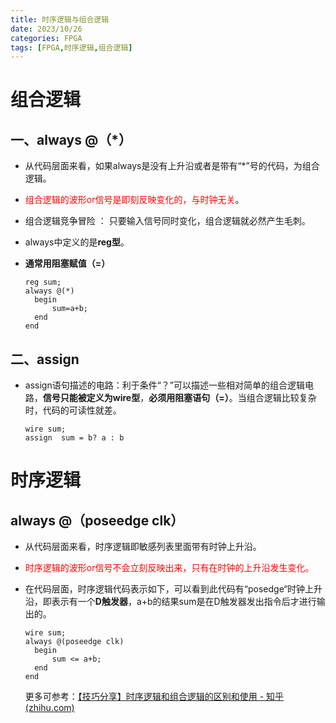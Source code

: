 ```yaml
---
title: 时序逻辑与组合逻辑
date: 2023/10/26
categories: FPGA
tags: [FPGA,时序逻辑,组合逻辑]
---
```


<!-- toc -->

<!-- more -->





# 组合逻辑

## 一、always @（*）

- 从代码层面来看，如果always是没有上升沿或者是带有“*”号的代码，为组合逻辑。

- <font color='red'>组合逻辑的波形or信号是即刻反映变化的，与时钟无关</font>。

- 组合逻辑竞争冒险 ： 只要输入信号同时变化，组合逻辑就必然产生毛刺。

- always中定义的是**reg型**。

- **通常用阻塞赋值（=）**

  ```
  reg sum;
  always @(*)
  	begin
      	sum=a+b;
  	end
  end
  
  ```

## 二、assign

- assign语句描述的电路：利于条件“？”可以描述一些相对简单的组合逻辑电路，**信号只能被定义为wire型**，**必须用阻塞语句（=）**。当组合逻辑比较复杂时，代码的可读性就差。

  ```
  wire sum;
  assign  sum = b? a : b 
  ```

  

# 时序逻辑

## always @（poseedge clk）

- 从代码层面来看，时序逻辑即敏感列表里面带有时钟上升沿。

- <font color='red'>时序逻辑的波形or信号不会立刻反映出来，只有在时钟的上升沿发生变化。</font>

- 在代码层面，时序逻辑代码表示如下，可以看到此代码有“posedge“时钟上升沿，即表示有一个**D触发器**，a+b的结果sum是在D触发器发出指令后才进行输出的。

  ```
  wire sum;
  always @(poseedge clk)
  	begin
      	sum <= a+b;
  	end
  end
  ```

  更多可参考：[【技巧分享】时序逻辑和组合逻辑的区别和使用 - 知乎 (zhihu.com)](https://zhuanlan.zhihu.com/p/110543798)

